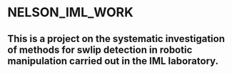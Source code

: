 # NELSON_IML_WORK

## This is a project on the systematic investigation of methods for swlip detection in robotic manipulation carried out in the IML laboratory.
